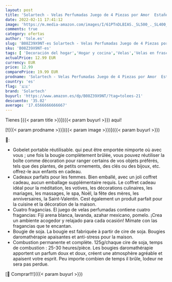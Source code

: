 ```yaml
---
layout: post
title: 'Solartech - Velas Perfumadas Juego de 4 Piezas por Amor  Estaño de Viaje de Cera Natural de Soja Portátil  4 Piezas Vela Aromática Regalo de Velas de Aromaterapia  Yoga  Cumpleaños  Día de San Valentín  Navidad'
date: 2022-02-11 17:41:12
image: 'https://m.media-amazon.com/images/I/61PTnDLBIAS._SL500_._SL400_.jpg'
comments: true
category: ofertas
author: 'tole.es'
slug: 'B08Z39X9NT-es Solartech - Velas Perfumadas Juego de 4 Piezas por Amor...'
sku: 'B08Z39X9NT-es'
tags: [ 'Decoración del hogar','Hogar y cocina','Velas','Velas en frasco','Velas y candelabros','navidad','solartech', ]
actualPrice: 12.99 EUR
currency: EUR
price: 12.99
comparePrice: 19.99 EUR
prodname: 'Solartech - Velas Perfumadas Juego de 4 Piezas por Amor  Estaño de Viaje de Cera Natural de Soja Portátil  4 Piezas Vela Aromática Regalo de Velas de Aromaterapia  Yoga  Cumpleaños  Día de San Valentín  Navidad'
country: 'es'
flag: '🇪🇸'
brand: 'Solartech'
buyurl: 'https://www.amazon.es/dp/B08Z39X9NT/?tag=tolees-21'
descuento: '35.02'
average: '17.6566666666667'
---
```


Tienes [{{< param title >}}]({{< param buyurl >}}) aqui!

[![{{< param prodname >}}]({{< param image >}})]({{< param buyurl >}})

🔎:

- Gobelet portable réutilisable. qui peut être emportée nimporte où avec vous ; une fois la bougie complètement brûlée, vous pouvez réutiliser la boîte comme décoration pour ranger certains de vos objets préférés, tels que des plantes, de petits ornements, des clés ou des bijoux, etc. offrez-le aux enfants en cadeau.
- Cadeaux parfaits pour les femmes. Bien emballé, avec un joli coffret cadeau, aucun emballage supplémentaire requis. Le coffret cadeau idéal pour la méditation, les votives, les décorations culinaires, les mariages, les massages, le spa, Noël, la fête des mères, les anniversaires, la Saint-Valentin. Cest également un produit parfait pour la cuisine et la décoration de la maison.
- Cuatro fragancias. El juego de velas perfumadas contiene cuatro fragancias: Fiji arena blanca, lavanda, azahar mexicano, pomelo. ¡Crea un ambiente acogedor y relajado para cada ocasión! Mímate con las fragancias que te encantan.
- Bougie de soja. La bougie est fabriquée à partir de cire de soja. Bougies daromathérapie apaisantes et anti-stress pour la maison.
- Combustion permanente et complète. 125g/chaque cire de soja, temps de combustion : 25-30 heures/pièce. Les bougies daromathérapie apportent un parfum doux et doux, créent une atmosphère agréable et apaisent votre esprit. Peu importe combien de temps il brûle, lodeur ne sera pas perdue.

[🛒 Comprar!!!]({{< param buyurl >}})
